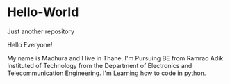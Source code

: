 # Hello-World
Just another repository
 
 Hello Everyone!
 
My name is Madhura and I live in Thane. I'm Pursuing BE from Ramrao Adik Instituted of Technology from the Department of 
Electronics and Telecommunication Engineering. I'm Learning how to code in python.
